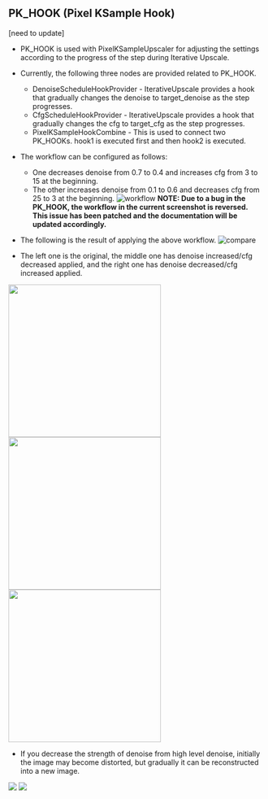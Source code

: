 ## PK_HOOK (Pixel KSample Hook)
[need to update]

* PK_HOOK is used with PixelKSampleUpscaler for adjusting the settings according to the progress of the step during Iterative Upscale.
* Currently, the following three nodes are provided related to PK_HOOK.
    * DenoiseScheduleHookProvider - IterativeUpscale provides a hook that gradually changes the denoise to target_denoise as the step progresses.
    * CfgScheduleHookProvider - IterativeUpscale provides a hook that gradually changes the cfg to target_cfg as the step progresses.
    * PixelKSampleHookCombine - This is used to connect two PK_HOOKs. hook1 is executed first and then hook2 is executed.


* The workflow can be configured as follows:
    * One decreases denoise from 0.7 to 0.4 and increases cfg from 3 to 15 at the beginning.
    * The other increases denoise from 0.1 to 0.6 and decreases cfg from 25 to 3 at the beginning.
![workflow](https://github.com/ltdrdata/ComfyUI-extension-tutorials/raw/Main/ComfyUI-Impact-Pack/images/PK_HOOK-workflow.png)
**NOTE: Due to a bug in the PK_HOOK, the workflow in the current screenshot is reversed. This issue has been patched and the documentation will be updated accordingly.**



* The following is the result of applying the above workflow.
![compare](https://github.com/ltdrdata/ComfyUI-extension-tutorials/raw/Main/ComfyUI-Impact-Pack/images/PK_HOOK-compare.png)


* The left one is the original, the middle one has denoise increased/cfg decreased applied, and the right one has denoise decreased/cfg increased applied.

<img src="https://github.com/ltdrdata/ComfyUI-extension-tutorials/raw/Main/ComfyUI-Impact-Pack/images/PK_HOOK-original.png" width="300"/> <img src="https://github.com/ltdrdata/ComfyUI-extension-tutorials/raw/Main/ComfyUI-Impact-Pack/images/PK_HOOK-IncDenoise-DecCFG.png" width="300"/> <img src="https://github.com/ltdrdata/ComfyUI-extension-tutorials/raw/Main/ComfyUI-Impact-Pack/images/PK_HOOK-DecDenoise-IncCFG.png" width="300"/>


* If you decrease the strength of denoise from high level denoise, initially the image may become distorted, but gradually it can be reconstructed into a new image.
<img src="https://github.com/ltdrdata/ComfyUI-extension-tutorials/raw/Main/ComfyUI-Impact-Pack/images/PK_HOOK2-steps.jpg"/>
<img src="https://github.com/ltdrdata/ComfyUI-extension-tutorials/raw/Main/ComfyUI-Impact-Pack/images/PK_HOOK2-result.png"/>